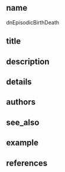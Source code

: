 ## name
dnEpisodicBirthDeath
## title
## description
## details
## authors
## see_also
## example
## references
